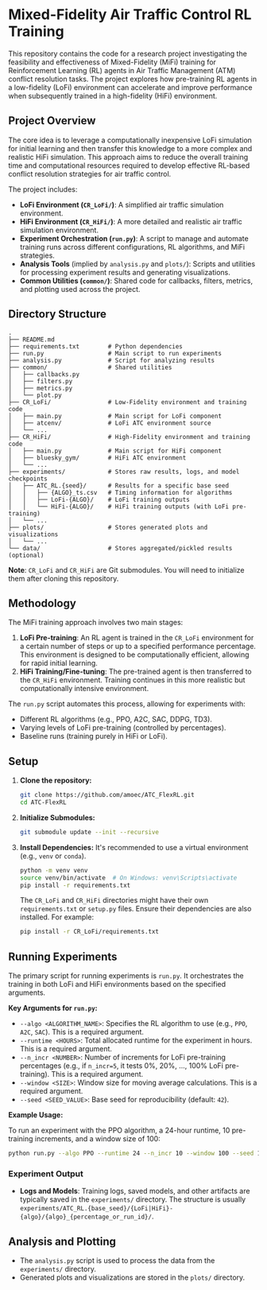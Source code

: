# Mixed-Fidelity Air Traffic Control RL Training

This repository contains the code for a research project investigating the feasibility and effectiveness of Mixed-Fidelity (MiFi) training for Reinforcement Learning (RL) agents in Air Traffic Management (ATM) conflict resolution tasks. The project explores how pre-training RL agents in a low-fidelity (LoFi) environment can accelerate and improve performance when subsequently trained in a high-fidelity (HiFi) environment.

## Project Overview

The core idea is to leverage a computationally inexpensive LoFi simulation for initial learning and then transfer this knowledge to a more complex and realistic HiFi simulation. This approach aims to reduce the overall training time and computational resources required to develop effective RL-based conflict resolution strategies for air traffic control.

The project includes:
-   **LoFi Environment (`CR_LoFi/`)**: A simplified air traffic simulation environment.
-   **HiFi Environment (`CR_HiFi/`)**: A more detailed and realistic air traffic simulation environment.
-   **Experiment Orchestration (`run.py`)**: A script to manage and automate training runs across different configurations, RL algorithms, and MiFi strategies.
-   **Analysis Tools** (implied by `analysis.py` and `plots/`): Scripts and utilities for processing experiment results and generating visualizations.
-   **Common Utilities (`common/`)**: Shared code for callbacks, filters, metrics, and plotting used across the project.

## Directory Structure

```
.
├── README.md
├── requirements.txt        # Python dependencies
├── run.py                  # Main script to run experiments
├── analysis.py             # Script for analyzing results
├── common/                 # Shared utilities
│   ├── callbacks.py
│   ├── filters.py
│   ├── metrics.py
│   └── plot.py
├── CR_LoFi/                # Low-Fidelity environment and training code
│   ├── main.py             # Main script for LoFi component
│   ├── atcenv/             # LoFi ATC environment source
│   └── ...
├── CR_HiFi/                # High-Fidelity environment and training code
│   ├── main.py             # Main script for HiFi component
│   ├── bluesky_gym/        # HiFi ATC environment
│   └── ...
├── experiments/            # Stores raw results, logs, and model checkpoints
│   ├── ATC_RL.{seed}/      # Results for a specific base seed
│   │   ├── {ALGO}_ts.csv   # Timing information for algorithms
│   │   ├── LoFi-{ALGO}/    # LoFi training outputs
│   │   └── HiFi-{ALGO}/    # HiFi training outputs (with LoFi pre-training)
│   └── ...
├── plots/                  # Stores generated plots and visualizations
│   └── ...
└── data/                   # Stores aggregated/pickled results (optional)
```

**Note**: `CR_LoFi` and `CR_HiFi` are Git submodules. You will need to initialize them after cloning this repository.

## Methodology

The MiFi training approach involves two main stages:

1.  **LoFi Pre-training**: An RL agent is trained in the `CR_LoFi` environment for a certain number of steps or up to a specified performance percentage. This environment is designed to be computationally efficient, allowing for rapid initial learning.
2.  **HiFi Training/Fine-tuning**: The pre-trained agent is then transferred to the `CR_HiFi` environment. Training continues in this more realistic but computationally intensive environment.

The `run.py` script automates this process, allowing for experiments with:
-   Different RL algorithms (e.g., PPO, A2C, SAC, DDPG, TD3).
-   Varying levels of LoFi pre-training (controlled by percentages).
-   Baseline runs (training purely in HiFi or LoFi).

## Setup

1.  **Clone the repository:**
    ```bash
    git clone https://github.com/amoec/ATC_FlexRL.git
    cd ATC-FlexRL
    ```

2.  **Initialize Submodules:**
    ```bash
    git submodule update --init --recursive
    ```

3.  **Install Dependencies:**
    It's recommended to use a virtual environment (e.g., `venv` or `conda`).
    ```bash
    python -m venv venv
    source venv/bin/activate  # On Windows: venv\Scripts\activate
    pip install -r requirements.txt
    ```
    The `CR_LoFi` and `CR_HiFi` directories might have their own `requirements.txt` or `setup.py` files. Ensure their dependencies are also installed. For example:
    ```bash
    pip install -r CR_LoFi/requirements.txt
    ```

## Running Experiments

The primary script for running experiments is `run.py`. It orchestrates the training in both LoFi and HiFi environments based on the specified arguments.

**Key Arguments for `run.py`:**

*   `--algo <ALGORITHM_NAME>`: Specifies the RL algorithm to use (e.g., `PPO`, `A2C`, `SAC`). This is a required argument.
*   `--runtime <HOURS>`: Total allocated runtime for the experiment in hours. This is a required argument.
*   `--n_incr <NUMBER>`: Number of increments for LoFi pre-training percentages (e.g., if `n_incr=5`, it tests 0%, 20%, ..., 100% LoFi pre-training). This is a required argument.
*   `--window <SIZE>`: Window size for moving average calculations. This is a required argument.
*   `--seed <SEED_VALUE>`: Base seed for reproducibility (default: `42`).

**Example Usage:**

To run an experiment with the PPO algorithm, a 24-hour runtime, 10 pre-training increments, and a window size of 100:
```bash
python run.py --algo PPO --runtime 24 --n_incr 10 --window 100 --seed 123
```

### Experiment Output

-   **Logs and Models**: Training logs, saved models, and other artifacts are typically saved in the `experiments/` directory. The structure is usually `experiments/ATC_RL.{base_seed}/{LoFi|HiFi}-{algo}/{algo}_{percentage_or_run_id}/`.

## Analysis and Plotting

-   The `analysis.py` script is used to process the data from the `experiments/` directory.
-   Generated plots and visualizations are stored in the `plots/` directory.
